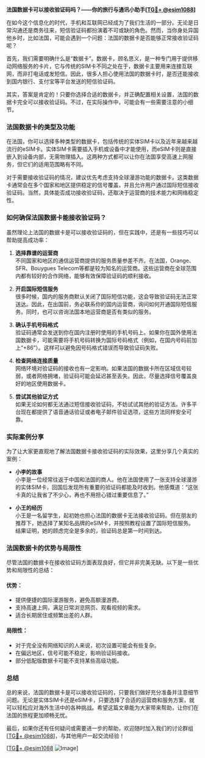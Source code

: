 **法国数据卡可以接收验证码吗？——你的旅行与通讯小助手[[TG💪+ @esim1088](https://t.me/s/esim1088)]**

在如今这个信息化的时代，手机和互联网已经成为了我们生活的一部分。无论是日常沟通还是商务往来，短信验证码都扮演着不可或缺的角色。然而，当你身处异国他乡时，比如法国，可能会遇到一个问题：法国的数据卡是否能够正常接收验证码呢？

首先，我们需要明确什么是“数据卡”。数据卡，顾名思义，是一种专门用于提供移动网络服务的卡片，它与传统的SIM卡不同之处在于，数据卡主要用来连接互联网，而非打电话或发短信。因此，很多人担心使用法国的数据卡时，是否还能接收到国内银行、支付宝等平台发送的短信验证码。

其实，答案是肯定的！只要你选择合适的数据卡，并正确配置相关设置，法国的数据卡完全可以接收验证码。不过，在实际操作中，可能会有一些需要注意的小细节。

### 法国数据卡的类型及功能

在法国，你可以选择多种类型的数据卡，包括传统的实体SIM卡以及近年来越来越流行的eSIM卡。实体SIM卡需要插入手机或设备中才能使用，而eSIM卡则是直接嵌入到设备内部，无需物理插入。这两种方式都可以让你在法国享受高速上网服务，但它们的适用范围略有不同。

对于需要接收验证码的情况，建议优先考虑支持全球漫游功能的数据卡。这类数据卡通常会在多个国家和地区提供稳定的信号覆盖，并且允许用户通过国际短信接收验证码。当然，具体能否成功接收验证码，还取决于运营商的技术能力和网络稳定性。

### 如何确保法国数据卡能接收验证码？

虽然理论上法国的数据卡是可以接收验证码的，但在实践中，还是有一些技巧可以帮助提高成功率：

1. **选择靠谱的运营商**  
   不同国家和地区的通信运营商提供的服务质量参差不齐。在法国，Orange、SFR、Bouygues Telecom等都是较为知名的运营商。这些运营商在全球范围内都有较好的合作网络，能够有效保障验证码的顺利接收。

2. **开启国际短信服务**  
   很多时候，国内的服务商默认关闭了国际短信功能，这会导致验证码无法正常送达。因此，在出国前，务必联系你的国内运营商，询问如何开通国际短信服务。同时，也可以咨询法国本地运营商是否有类似的服务。

3. **确认手机号码格式**  
   验证码通常会发送到你在国内注册时使用的手机号码上。如果你在国外使用法国数据卡，可能需要将手机号码转换为国际号码格式（例如，在国内号码前加上“+86”）。这样可以避免因号码格式错误而导致验证码失败。

4. **检查网络连接质量**  
   网络环境对验证码的接收也有一定影响。如果法国的数据卡所在区域信号较弱，或者网络拥堵，验证码可能会延迟甚至丢失。因此，尽量选择信号覆盖良好的地区使用数据卡。

5. **尝试其他验证方式**  
   如果无论如何都无法通过短信接收验证码，不妨试试其他的验证方法。许多平台现在都提供了语音通话验证或者电子邮件验证选项，这些方法同样安全可靠。

### 实际案例分享

为了让大家更直观地了解法国数据卡接收验证码的实际效果，这里分享几个真实的案例：

- **小李的故事**  
  小李是一位经常往返于中国和法国的商人。他在法国使用了一张支持全球漫游的实体SIM卡，回国后发现所有重要的验证码都能及时收到。他感慨道：“这张卡真的让我省了不少心，再也不用担心错过重要信息了。”

- **小王的经历**  
  小王是一名留学生，起初她也担心法国的数据卡无法接收验证码。但在朋友的推荐下，她选择了某知名品牌的eSIM卡，并按照教程设置了国际短信服务。结果证明，她的顾虑完全是多余的，验证码总是第一时间到达。

### 法国数据卡的优势与局限性

尽管法国的数据卡在接收验证码方面表现良好，但它并非完美无缺。以下是一些优势和局限性的总结：

#### 优势：
- 提供便捷的国际漫游服务，避免高额漫游费。
- 支持高速上网，满足日常浏览网页、观看视频的需求。
- 适合长期居住或频繁出差的人群。

#### 局限性：
- 对于完全没有网络知识的人来说，初次设置可能会有些复杂。
- 在偏远地区，信号可能不稳定，影响验证码接收。
- 部分低配版数据卡可能不支持某些高级功能。

### 总结

总的来说，法国的数据卡是可以接收验证码的，只要我们做好充分准备并注意细节问题。无论是实体SIM卡还是eSIM卡，只要选择了合适的运营商和服务方案，就可以轻松应对海外生活中的各种挑战。希望这篇文章能为大家带来帮助，让你们在法国的旅程更加顺畅无忧。

最后，如果你还有任何疑问或需要进一步的帮助，欢迎随时加入我们的讨论群组[[TG💪+ @esim1088](https://t.me/s/esim1088)]，与其他用户一起交流经验！

[[TG💪+ @esim1088](https://t.me/s/esim1088) ![Image](https://i.postimg.cc/4NQfJmqS/Snipaste-2025-05-13-00-14-12.png)]